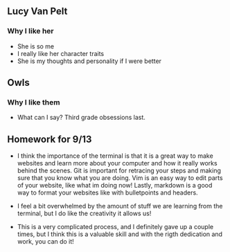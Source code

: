 ## Lucy Van Pelt
### Why I like her

* She is so me
* I really like her character traits
* She is my thoughts and personality if I were better

## Owls
### Why I like them

* What can I say? Third grade obsessions last.

## Homework for 9/13
* I think the importance of the terminal is that it is a great way to make websites and learn more about your computer and how it really works behind the scenes. Git is important for retracing your steps and making sure that you know what you are doing. Vim is an easy way to edit parts of your website, like what im doing now! Lastly, markdown is a good way to format your websites like with bulletpoints and headers. 

* I feel a bit overwhelmed by the amount of stuff we are learning from the terminal, but I do like the creativity it allows us!

* This is a very complicated process, and I definitely gave up a couple times, but I think this is a valuable skill and with the rigth dedication and work, you can do it!  

